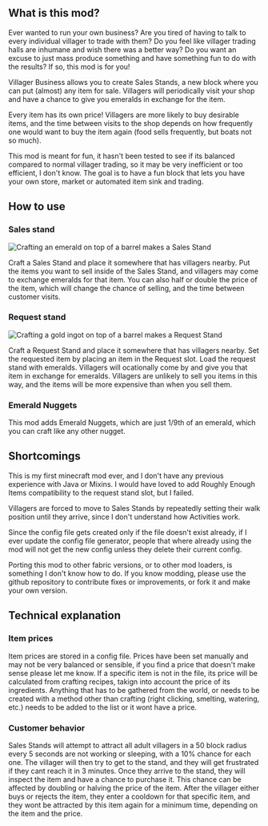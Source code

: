 ## What is this mod?

Ever wanted to run your own business? Are you tired of having to talk to every individual villager to trade with them? Do you feel like villager trading halls are inhumane and wish there was a better way? Do you want an excuse to just mass produce something and have something fun to do with the results? If so, this mod is for you!

Villager Business allows you to create Sales Stands, a new block where you can put (almost) any item for sale. Villagers will periodically visit your shop and have a chance to give you emeralds in exchange for the item.

Every item has its own price! Villagers are more likely to buy desirable items, and the time between visits to the shop depends on how frequently one would want to buy the item again (food sells frequently, but boats not so much).

This mod is meant for fun, it hasn't been tested to see if its balanced compared to normal villager trading, so it may be very inefficient or too efficient, I don't know. The goal is to have a fun block that lets you have your own store, market or automated item sink and trading.

## How to use

### Sales stand

![Crafting an emerald on top of a barrel makes a Sales Stand](https://cdn.modrinth.com/data/cached_images/a493a5044cb031551d2f614a1fb5dff0ea7d6b89.png)

Craft a Sales Stand and place it somewhere that has villagers nearby. Put the items you want to sell inside of the Sales Stand, and villagers may come to exchange emeralds for that item. You can also half or double the price of the item, which will change the chance of selling, and the time between customer visits.

### Request stand
![Crafting a gold ingot on top of a barrel makes a Request Stand](https://cdn.modrinth.com/data/cached_images/f7e27bf2b25b587df85a762b4b7b9fc954fd0c65.png)

Craft a Request Stand and place it somewhere that has villagers nearby. Set the requested item by placing an item in the Request slot. Load the request stand with emeralds. Villagers will ocationally come by and give you that item in exchange for emeralds. Villagers are unlikely to sell you items in this way, and the items will be more expensive than when you sell them.

### Emerald Nuggets

This mod adds Emerald Nuggets, which are just 1/9th of an emerald, which you can craft like any other nugget.

## Shortcomings

This is my first minecraft mod ever, and I don't have any previous experience with Java or Mixins. I would have loved to add Roughly Enough Items compatibility to the request stand slot, but I failed.

Villagers are forced to move to Sales Stands by repeatedly setting their walk position until they arrive, since I don't understand how Activities work.

Since the config file gets created only if the file doesn't exist already, if I ever update the config file generator, people that where already using the mod will not get the new config unless they delete their current config.

Porting this mod to other fabric versions, or to other mod loaders, is something I don't know how to do. If you know modding, please use the github repository to contribute fixes or improvements, or fork it and make your own version.

## Technical explanation

### Item prices

Item prices are stored in a config file. Prices have been set manually and may not be very balanced or sensible, if you find a price that doesn't make sense please let me know. If a specific item is not in the file, its price will be calculated from crafting recipes, takign into account the price of its ingredients. Anything that has to be gathered from the world, or needs to be created with a method other than crafting (right clicking, smelting, watering, etc.) needs to be added to the list or it wont have a price.

### Customer behavior

Sales Stands will attempt to attract all adult villagers in a 50 block radius every 5 seconds are not working or sleeping, with a 10% chance for each one. The villager will then try to get to the stand, and they will get frustrated if they cant reach it in 3 minutes. Once they arrive to the stand, they will inspect the item and have a chance to purchase it. This chance can be affected by doubling or halving the price of the item. After the villager either buys or rejects the item, they enter a cooldown for that specific item, and they wont be attracted by this item again for a minimum time, depending on the item and the price.
